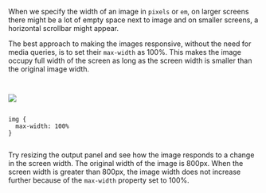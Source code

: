 When we specify the width of
an image in `pixels` or `em`,
on larger screens there might
be a lot of empty space next
to image and on smaller screens,
a horizontal scrollbar might appear.

The best approach to making the
images responsive, without the need
for media queries, is to set their
`max-width` as 100%. This makes the
image occupy full width of the screen
as long as the screen width is
smaller than the original image width.

<codeblock language="css" type="lesson">
<code>
<panel language="html">
<img src="mumbai-02.jpg">
</panel>
<panel language="css">
img {
  max-width: 100%
}
</panel>
</code>
</codeblock>

Try resizing the output panel
and
see how the image responds to
a change in the screen width.
The original width of the image
is 800px. When the screen width
is greater than 800px, the image
width does not increase further
because of the `max-width` property
set to 100%.